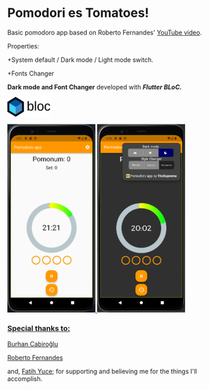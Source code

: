 # Pomodori es Tomatoes!
Basic pomodoro app based on Roberto Fernandes' [YouTube video](https://www.youtube.com/watch?v=pATGCf191to).

Properties:

+System default / Dark mode / Light mode switch.

+Fonts Changer

<b>Dark mode and Font Changer</b> developed with <i><b>Flutter BLoC.</b></i>

<a href="https://pub.dev/packages/flutter_bloc"/><img src="https://raw.githubusercontent.com/felangel/bloc/master/docs/assets/flutter_bloc_logo_full.png" width="100"/>

<p float="left">
 <img src="https://github.com/TheSupremeF/PomodoriesTomatoes/blob/master/assets/Lightmode.png" width="200" />
 <img src="https://github.com/TheSupremeF/PomodoriesTomatoes/blob/master/assets/Darkmode%20menu.png" width="200" /> </p>

<h3 align="left">Special thanks to:</h3>

[Burhan Cabiroğlu](https://github.com/burhancabiroglu)

[Roberto Fernandes](https://github.com/roberto-fernandes)

and, [Fatih Yuce](https://github.com/fatihyuce81); for supporting and believing me for the things I'll accomplish.
